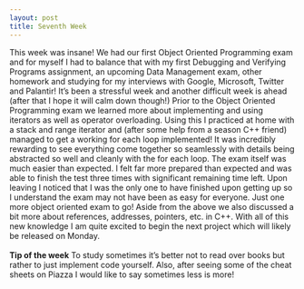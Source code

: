 ```yaml
---
layout: post
title: Seventh Week
---
```


This week was insane! We had our first Object Oriented Programming exam and for myself I had to balance that with my first Debugging and Verifying Programs assignment, an upcoming Data Management exam, other homework and studying for my interviews with Google, Microsoft, Twitter and Palantir! It’s been a stressful week and another difficult week is ahead (after that I hope it will calm down though!) Prior to the Object Oriented Programming exam we learned more about implementing and using iterators as well as operator overloading. Using this I practiced at home with a stack and range iterator and (after some help from a season C++ friend) managed to get a working for each loop implemented! It was incredibly rewarding to see everything come together so seamlessly with details being abstracted so well and cleanly with the for each loop. The exam itself was much easier than expected. I felt far more prepared than expected and was able to finish the test three times with significant remaining time left. Upon leaving I noticed that I was the only one to have finished upon getting up so I understand the exam may not have been as easy for everyone. Just one more object oriented exam to go! Aside from the above we also discussed a bit more about references, addresses, pointers, etc. in C++. With all of this new knowledge I am quite excited to begin the next project which will likely be released on Monday.
<br><br>
<strong>Tip of the week</strong>
To study sometimes it’s better not to read over books but rather to just implement code yourself. Also, after seeing some of the cheat sheets on Piazza I would like to say sometimes less is more!